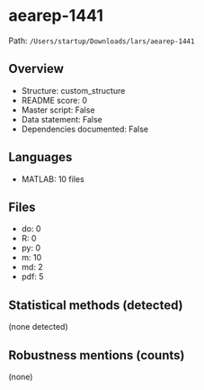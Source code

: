 # aearep-1441

Path: `/Users/startup/Downloads/lars/aearep-1441`

## Overview
- Structure: custom_structure
- README score: 0
- Master script: False
- Data statement: False
- Dependencies documented: False

## Languages
- MATLAB: 10 files

## Files
- do: 0
- R: 0
- py: 0
- m: 10
- md: 2
- pdf: 5

## Statistical methods (detected)
(none detected)

## Robustness mentions (counts)
(none)
